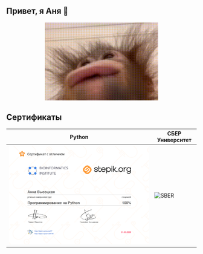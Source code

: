 ## Привет, я Аня 👋

<p align="center">

  <img width="300" src="Орангутанг.gif">

</p>


## Сертификаты
| Python                                                   |СБЕР Университет                                                  |
| ---------------------------------------------------------| -----------------------------------------------------------------|
| ![Python](certificates/PythonStepik.png 'Python Stepik') | ![SBER](certificates/СБЕР_Наука_о_данных.png 'СБЕР Университет') |



<!--
**anVysa/anVysa** is a ✨ _special_ ✨ repository because its `README.md` (this file) appears on your GitHub profile.

Here are some ideas to get you started:

- 🔭 I’m currently working on ...
- 🌱 I’m currently learning ...
- 👯 I’m looking to collaborate on ...
- 🤔 I’m looking for help with ...
- 💬 Ask me about ...
- 📫 How to reach me: ...
- 😄 Pronouns: ...
- ⚡ Fun fact: ...
-->
